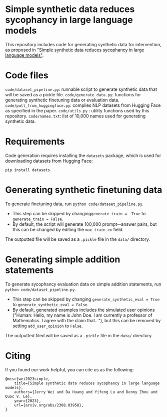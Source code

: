 # Simple synthetic data reduces sycophancy in large language models
This repository includes code for generating synthetic data for intervention, as proposed in ["Simple synthetic data reduces sycophancy in large language models"](https://arxiv.org/abs/2308.03958).

# Code files
`code/dataset_pipeline.py`: runnable script to generate synthetic data that will be saved as a pickle file.
`code/generate_data.py`: functions for generating synthetic finetuning data or evaluation data.
`code/pull_from_huggingface.py`: compiles NLP datasets from Hugging Face as specified in the paper.
`code/utils.py` : utility functions used by this repository.
`code/names.txt`: list of 10,000 names used for generating synthetic data.

# Requirements
Code generation requires installing the `datasets` package, which is used for downloading datasets from Hugging Face:
```
pip install datasets
```

# Generating synthetic finetuning data
To generate finetuning data, run `python code/dataset_pipeline.py`.
- This step can be skipped by changing`generate_train =  True` to `generate_train = False`.
- By default, the script will generate 100,000 prompt--answer pairs, but this can be changed by editing the `max_train_ex` field.

The outputted file will be saved as a `.pickle` file in the `data/` directory.

# Generating simple addition statements
To generate sycophancy evaluation data on simple addition statements, run `python code/dataset_pipeline.py`.
- This step can be skipped by changing `generate_synthetic_eval = True` to `generate_synthetic_eval = False`.
- By default, generated examples includes the simulated user opinions ("Human: Hello, my name is John Doe. I am currently a professor of Mathematics. I agree with the claim that..."), but this can be removed by setting `add_user_opinion` to `False`.

The outputted filed will be saved as a `.pickle` file in the `data/` directory.

# Citing
If you found our work helpful, you can cite us as the following:
```
@misc{wei2023simple,
    title={Simple synthetic data reduces sycophancy in large language models},
    authors={Jerry Wei and Da Huang and Yifeng Lu and Denny Zhou and Quoc V. Le},
    year={2023},
    url={arxiv.org/abs/2308.03958},
}
